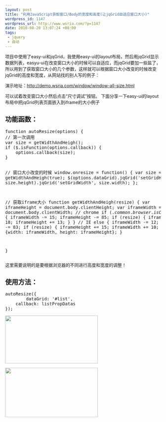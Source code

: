 ```yaml
--- 
layout: post
title: "利用JavaScript获取窗口/Body的宽度和高度(让jqGrid自适应窗口大小)"
wordpress_id: 1147
wordpress_url: http://www.wsria.com/?p=1147
date: 2010-08-20 13:07:24 +08:00
tags: 
 - jquery
 - 自动
---
```

项目中使用了easy-ui和jqGrid，我使用easy-ui的layout布局，然后用jqGrid显示数据列表，easyu-ui在改变窗口大小的时候可以自适应，而jqGrid要加一些盐了，所以用到了获取窗口大小的几个参数，这样就可以根据窗口大小改变的时候改变jqGrid的高度和宽度，从网站找的别人写的例子：

演示地址：<a href="http://demo.wsria.com/window/window-all-size.html">http://demo.wsria.com/window/window-all-size.html</a>

可以试着改变窗口大小然后点击“尺寸调试”按钮。
下面分享一下easy-ui的layout布局中把jqGrid列表页面嵌入到iframe的大小例子
<!--more-->
<h2>功能函数：</h2>
<pre class="brush: js">function autoResize(options) {
// 第一次调用
var size = getWidthAndHeigh();
if ($.isFunction(options.callback)) {
	options.callback(size);
}

// 窗口大小改变的时候
window.onresize = function() {
	var size = getWidthAndHeigh(true);
	$(options.dataGrid).jqGrid('setGridHeight', size.height).jqGrid('setGridWidth', size.width);
};

// 获取iframe大小
function getWidthAndHeigh(resize) {
	var iframeHeight = document.body.clientHeight;
	var iframeWidth = document.body.clientWidth;
	// chrome
	if ($.common.browser.isChrome()) {
		iframeWidth -= 16;
		iframeHeight -= 85;
	}
	// firefox
	else if ($.common.browser.isMozila()) {
		iframeWidth -= 15;
		iframeHeight -= 85;
		if (resize) {
			iframeWidth += 18;
			iframeHeight += 13;
		}
	} 
	// IE
	else {
		iframeWidth -= 12;
		iframeHeight -= 83;
		if (resize) {
			iframeHeight += 15;
			iframeWidth += 10;
		}
	}
	return {width: iframeWidth, height: iframeHeight};
}

}</pre>
这里需要说明的是要根据浏览器的不同进行高度和宽度的调整！
<h2>使用方法：</h2>
<pre class="brush: js">autoResize({
        dataGrid: '#list',
	callback: listPropDatas
});</pre>
<a href="http://www.kafeitu.me/files/2010/08/full-size-for-jqgrid.png"><img class="size-medium wp-image-1148" title="full size for jqgrid" src="http://www.kafeitu.me/files/2010/08/full-size-for-jqgrid-300x155.png" alt="" width="300" height="155" /></a>

<a href="http://www.kafeitu.me/files/2010/08/small-size-for-jqgrid.png"><img class="size-medium wp-image-1149" title="small size for jqgrid" src="http://www.kafeitu.me/files/2010/08/small-size-for-jqgrid-300x160.png" alt="" width="300" height="160" /></a>
